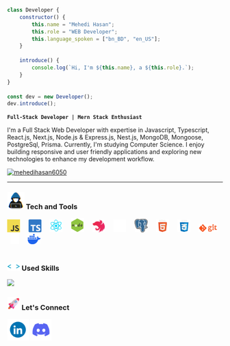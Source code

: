 ``` javascript
class Developer {
    constructor() {
        this.name = "Mehedi Hasan";
        this.role = "WEB Developer";
        this.language_spoken = ["bn_BD", "en_US"];
    }

    introduce() {
        console.log(`Hi, I'm ${this.name}, a ${this.role}.`);
    }
}

const dev = new Developer();
dev.introduce();

```
 **`Full-Stack Developer | Mern Stack Enthusiast`**

I'm a Full Stack Web Developer with expertise in Javascript, Typescript, React.js, Next.js, Node.js & Express.js, Nest.js, MongoDB, Mongoose, PostgreSql, Prisma. Currently, I'm studying Computer Science. I enjoy building responsive and user friendly applications and exploring new technologies to enhance my development workflow.


<p align="left">
    <a href="https://twitter.com/mehedihasan6050" target="blank"><img src="https://img.shields.io/twitter/follow/mehedihasan6050?logo=twitter&style=for-the-badge" alt="mehedihasan6050" /></a>  
   </p>

---

###  <img src="https://github.com/mehedihasan605/mehedihasan605/blob/main/assets/tech.gif" width="40" height="40" /> Tech and Tools

<div align="left">
 <img src="https://github.com/mehedihasan605/mehedihasan605/blob/main/assets/javascript.png" width="30"> &nbsp; &nbsp; 
 <img src="https://github.com/mehedihasan605/mehedihasan605/blob/main/assets/typescript.png" width="30"> &nbsp; &nbsp;
 <img src="https://github.com/mehedihasan605/mehedihasan605/blob/main/assets/react.gif" width="30"> &nbsp; &nbsp; 
 <img src="https://github.com/mehedihasan605/mehedihasan605/blob/main/assets/node.gif" width="30"> &nbsp; &nbsp; 
<!--  <img src="https://github.com/mehedihasan605/mehedihasan605/blob/main/assets/express.png" width="30"> &nbsp; &nbsp;  -->
 <img src="https://github.com/mehedihasan605/mehedihasan605/blob/main/assets/nest.svg" width="30"/> &nbsp; &nbsp; 
 <img src="https://github.com/mehedihasan605/mehedihasan605/blob/main/assets/mongodb.gif" width="30"> &nbsp; &nbsp; 
 <img src="https://github.com/mehedihasan605/mehedihasan605/blob/main/assets/postgresql.png" width="30"> &nbsp; &nbsp; 
 <img src="https://github.com/mehedihasan605/mehedihasan605/blob/main/assets/html.gif" width="30"> &nbsp; &nbsp; 
 <img src="https://github.com/mehedihasan605/mehedihasan605/blob/main/assets/css.gif" width="30"> &nbsp; &nbsp; 
 <img src="https://github.com/mehedihasan605/mehedihasan605/blob/main/assets/git.gif" width="45"> &nbsp; &nbsp; 
 <img src="https://github.com/mehedihasan605/mehedihasan605/blob/main/assets/Prisma.svg" width="20"> &nbsp; &nbsp; 
 <img src="https://github.com/mehedihasan605/mehedihasan605/blob/main/assets/docker.svg" width="30">
</div>


#

### <img src="https://github.com/mehedihasan605/mehedihasan605/blob/main/assets/skills.gif" alt="" width="30" height="20" /> Used Skills

![](https://github-readme-stats.vercel.app/api/top-langs/?username=mehedihasan605&theme=catppuccin_mocha&hide_border=false&include_all_commits=false&count_private=false&layout=compact)

### <img src="https://github.com/mehedihasan605/mehedihasan605/blob/main/assets/Connect.png" width="30" height="30"> Let's Connect 

 <div>
  <a href="https://www.linkedin.com" target="blank"><img src="https://github.com/mehedihasan605/mehedihasan605/blob/main/assets/linkedin.gif" width="50"></a>
  <a href="https://discord.com/channels/mehedihasan605" target="blank"><img src="https://github.com/mehedihasan605/mehedihasan605/blob/main/assets/discord.gif" width="50"></a>
 </div>

